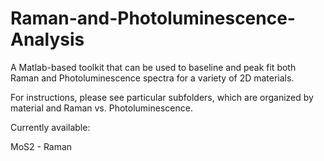# Raman-and-Photoluminescence-Analysis
A Matlab-based toolkit that can be used to baseline and peak fit both Raman and Photoluminescence spectra for a variety of 2D materials.


For instructions, please see particular subfolders, which are organized by material and Raman vs. Photoluminescence.


Currently available:

MoS2 - Raman
